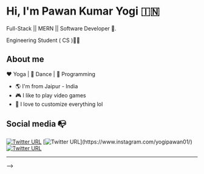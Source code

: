 <!-- <img align="right" width="400" height="400" src="https://www.instagram.com/p/B-etiriDjqy/?utm_source=ig_web_button_share_sheet">
 -->

# Hi, I'm Pawan Kumar Yogi 🇮🇳

Full-Stack || MERN || Software Developer :robot:.

Engineering Student ( CS ):man_technologist:

## About me 

:heart: Yoga | :black_heart: Dance | :blue_heart: Programming

- :earth_americas: I'm from Jaipur - India
- :video_game: I like to play video games
- :gem: I love to customize everything lol


## Social media :mailbox_with_no_mail:

[![Twitter URL](https://img.shields.io/twitter/url?color=%231DA1F2&label=follow&logo=twitter&logoColor=%231DA1F2&style=flat-square&url=https%3A%2F%2Fwww.reddit.com%2Fuser%2FFatChicken277)](https://twitter.com/pawanyogi01)
[![Twitter URL](https://img.shields.io/twitter/url?color=%23fb3958&label=follow&logo=instagram&logoColor=%23fb3958&style=flat-square&url=https%3A%2F%2Fwww.instagram.com%2Falejorc_)](https://www.instagram.com/yogipawan01/)
[![Twitter URL](https://img.shields.io/twitter/url?color=%230072b1&label=connect&logo=linkedin&logoColor=%230072b1&style=flat-square&url=https%3A%2F%2Fwww.linkedin.com%2Fin%2Falejandro-ramirez-ciceros%2F)](https://www.linkedin.com/in/pawan-kumar-yogi-108382209/)


---
<!-- ⭐️ From [FatChicken277](https://github.com/FatChicken277) -->








<!-- ### Hi there 👋

<!--
**pawankumaryogi/pawankumaryogi** is a ✨ _special_ ✨ repository because its `README.md` (this file) appears on your GitHub profile.

Here are some ideas to get you started:

- 🔭 I’m currently working on ...
- 🌱 I’m currently learning ...
- 👯 I’m looking to collaborate on ...
- 🤔 I’m looking for help with ...
- 💬 Ask me about ...
- 📫 How to reach me: ...
- 😄 Pronouns: ...
- ⚡ Fun fact: ...
-->
 -->

